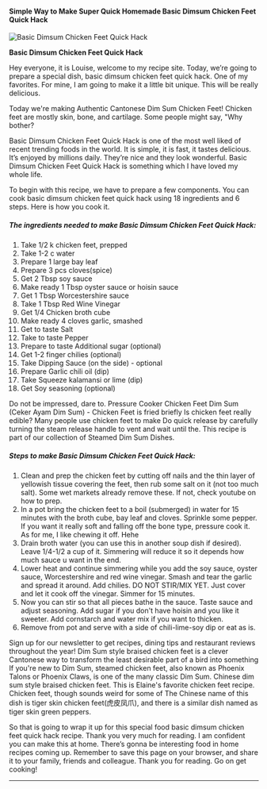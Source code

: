             

#### Simple Way to Make Super Quick Homemade Basic Dimsum Chicken Feet Quick Hack

![Basic Dimsum Chicken Feet Quick Hack](https://img-global.cpcdn.com/recipes/a9f6586aced91bcf/751x532cq70/basic-dimsum-chicken-feet-quick-hack-recipe-main-photo.jpg)

**Basic Dimsum Chicken Feet Quick Hack**

Hey everyone, it is Louise, welcome to my recipe site. Today, we’re going to prepare a special dish, basic dimsum chicken feet quick hack. One of my favorites. For mine, I am going to make it a little bit unique. This will be really delicious.

Today we're making Authentic Cantonese Dim Sum Chicken Feet! Chicken feet are mostly skin, bone, and cartilage. Some people might say, "Why bother?

Basic Dimsum Chicken Feet Quick Hack is one of the most well liked of recent trending foods in the world. It is simple, it is fast, it tastes delicious. It’s enjoyed by millions daily. They’re nice and they look wonderful. Basic Dimsum Chicken Feet Quick Hack is something which I have loved my whole life.

To begin with this recipe, we have to prepare a few components. You can cook basic dimsum chicken feet quick hack using 18 ingredients and 6 steps. Here is how you cook it.

##### The ingredients needed to make Basic Dimsum Chicken Feet Quick Hack:

1.  Take 1/2 k chicken feet, prepped
2.  Take 1-2 c water
3.  Prepare 1 large bay leaf
4.  Prepare 3 pcs cloves(spice)
5.  Get 2 Tbsp soy sauce
6.  Make ready 1 Tbsp oyster sauce or hoisin sauce
7.  Get 1 Tbsp Worcestershire sauce
8.  Take 1 Tbsp Red Wine Vinegar
9.  Get 1/4 Chicken broth cube
10.  Make ready 4 cloves garlic, smashed
11.  Get to taste Salt
12.  Take to taste Pepper
13.  Prepare to taste Additional sugar (optional)
14.  Get 1-2 finger chilies (optional)
15.  Take Dipping Sauce (on the side) - optional
16.  Prepare Garlic chili oil (dip)
17.  Take Squeeze kalamansi or lime (dip)
18.  Get Soy seasoning (optional)

Do not be impressed, dare to. Pressure Cooker Chicken Feet Dim Sum (Ceker Ayam Dim Sum) - Chicken Feet is fried briefly Is chicken feet really edible? Many people use chicken feet to make Do quick release by carefully turning the steam release handle to vent and wait until the. This recipe is part of our collection of Steamed Dim Sum Dishes.

##### Steps to make Basic Dimsum Chicken Feet Quick Hack:

1.  Clean and prep the chicken feet by cutting off nails and the thin layer of yellowish tissue covering the feet, then rub some salt on it (not too much salt). Some wet markets already remove these. If not, check youtube on how to prep.
2.  In a pot bring the chicken feet to a boil (submerged) in water for 15 minutes with the broth cube, bay leaf and cloves. Sprinkle some pepper. If you want it really soft and falling off the bone type, pressure cook it. As for me, I like chewing it off. Hehe
3.  Drain broth water (you can use this in another soup dish if desired). Leave 1/4-1/2 a cup of it. Simmering will reduce it so it depends how much sauce u want in the end.
4.  Lower heat and continue simmering while you add the soy sauce, oyster sauce, Worcestershire and red wine vinegar. Smash and tear the garlic and spread it around. Add chilies. DO NOT STIR/MIX YET. Just cover and let it cook off the vinegar. Simmer for 15 minutes.
5.  Now you can stir so that all pieces bathe in the sauce. Taste sauce and adjust seasoning. Add sugar if you don't have hoisin and you like it sweeter. Add cornstarch and water mix if you want to thicken.
6.  Remove from pot and serve with a side of chili-lime-soy dip or eat as is.

Sign up for our newsletter to get recipes, dining tips and restaurant reviews throughout the year! Dim Sum style braised chicken feet is a clever Cantonese way to transform the least desirable part of a bird into something If you're new to Dim Sum, steamed chicken feet, also known as Phoenix Talons or Phoenix Claws, is one of the many classic Dim Sum. Chinese dim sum style braised chicken feet. This is Elaine's favorite chicken feet recipe. Chicken feet, though sounds weird for some of The Chinese name of this dish is tiger skin chicken feet(虎皮凤爪), and there is a similar dish named as tiger skin green peppers.

So that is going to wrap it up for this special food basic dimsum chicken feet quick hack recipe. Thank you very much for reading. I am confident you can make this at home. There’s gonna be interesting food in home recipes coming up. Remember to save this page on your browser, and share it to your family, friends and colleague. Thank you for reading. Go on get cooking!

* * *